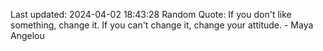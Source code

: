 Last updated: 2024-04-02 18:43:28
Random Quote: If you don't like something, change it. If you can't change it, change your attitude. - Maya Angelou